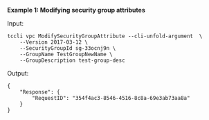 **Example 1: Modifying security group attributes**



Input: 

```
tccli vpc ModifySecurityGroupAttribute --cli-unfold-argument  \
    --Version 2017-03-12 \
    --SecurityGroupId sg-33ocnj9n \
    --GroupName TestGroupNewName \
    --GroupDescription test-group-desc
```

Output: 
```
{
    "Response": {
        "RequestID": "354f4ac3-8546-4516-8c8a-69e3ab73aa8a"
    }
}
```

